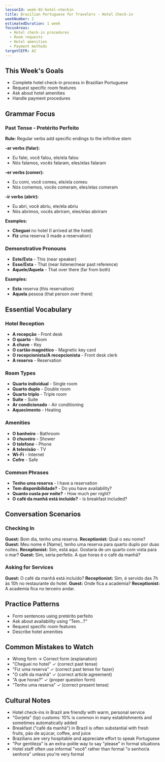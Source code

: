 ```yaml
---
lessonId: week-02-hotel-checkin
title: Brazilian Portuguese for Travelers - Hotel Check-in
weekNumber: 2
estimatedDuration: 1 week
focusAreas:
  - Hotel check-in procedures
  - Room requests
  - Hotel amenities
  - Payment methods
targetCEFR: A2
---
```


## This Week's Goals

- Complete hotel check-in process in Brazilian Portuguese
- Request specific room features
- Ask about hotel amenities
- Handle payment procedures

## Grammar Focus

### Past Tense - Pretérito Perfeito
**Rule:** Regular verbs add specific endings to the infinitive stem

**-ar verbs (falar):**
- Eu falei, você falou, ele/ela falou
- Nós falamos, vocês falaram, eles/elas falaram

**-er verbs (comer):**
- Eu comi, você comeu, ele/ela comeu
- Nós comemos, vocês comeram, eles/elas comeram

**-ir verbs (abrir):**
- Eu abri, você abriu, ele/ela abriu
- Nós abrimos, vocês abriram, eles/elas abriram

**Examples:**
- **Cheguei** no hotel (I arrived at the hotel)
- **Fiz** uma reserva (I made a reservation)

### Demonstrative Pronouns
- **Este/Esta** - This (near speaker)
- **Esse/Esta** - That (near listener/near past reference)
- **Aquele/Aquela** - That over there (far from both)

**Examples:**
- **Esta** reserva (this reservation)
- **Aquela** pessoa (that person over there)

## Essential Vocabulary

### Hotel Reception
- **A recepção** - Front desk
- **O quarto** - Room
- **A chave** - Key
- **O cartão magnético** - Magnetic key card
- **O recepcionista/A recepcionista** - Front desk clerk
- **A reserva** - Reservation

### Room Types
- **Quarto individual** - Single room
- **Quarto duplo** - Double room
- **Quarto triplo** - Triple room
- **Suíte** - Suite
- **Ar condicionado** - Air conditioning
- **Aquecimento** - Heating

### Amenities
- **O banheiro** - Bathroom
- **O chuveiro** - Shower
- **O telefone** - Phone
- **A televisão** - TV
- **Wi-Fi** - Internet
- **Cofre** - Safe

### Common Phrases
- **Tenho uma reserva** - I have a reservation
- **Tem disponibilidade?** - Do you have availability?
- **Quanto custa por noite?** - How much per night?
- **O café da manhã está incluído?** - Is breakfast included?

## Conversation Scenarios

### Checking In
**Guest:** Bom dia, tenho uma reserva.
**Receptionist:** Qual o seu nome?
**Guest:** Meu nome é [Name], tenho uma reserva para quarto duplo por duas noites.
**Receptionist:** Sim, está aqui. Gostaria de um quarto com vista para o mar?
**Guest:** Sim, seria perfeito. A que horas é o café da manhã?

### Asking for Services
**Guest:** O café da manhã está incluído?
**Receptionist:** Sim, é servido das 7h às 10h no restaurante do hotel.
**Guest:** Onde fica a academia?
**Receptionist:** A academia fica no terceiro andar.

## Practice Patterns

- Form sentences using pretérito perfeito
- Ask about availability using "Tem...?"
- Request specific room features
- Describe hotel amenities

## Common Mistakes to Watch

- Wrong form → Correct form (explanation)
- "Cheguei no hotel" ✓ (correct past tense)
- "Fiz uma reserva" ✓ (correct past tense for fazer)
- "O café da manhã" ✓ (correct article agreement)
- "A que horas?" ✓ (proper question form)
- "Tenho uma reserva" ✓ (correct present tense)

## Cultural Notes

- Hotel check-ins in Brazil are friendly with warm, personal service
- "Gorjeta" (tip) customs: 10% is common in many establishments and sometimes automatically added
- Breakfast ("café da manhã") in Brazil is often substantial with fresh fruits, pão de açúcar, coffee, and juice
- Brazilians are very hospitable and appreciate effort to speak Portuguese
- "Por gentileza" is an extra-polite way to say "please" in formal situations
- Hotel staff often use informal "você" rather than formal "o senhor/a senhora" unless you're very formal